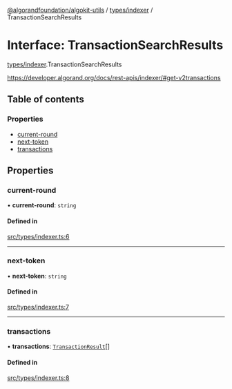 [@algorandfoundation/algokit-utils](../README.md) / [types/indexer](../modules/types_indexer.md) / TransactionSearchResults

# Interface: TransactionSearchResults

[types/indexer](../modules/types_indexer.md).TransactionSearchResults

https://developer.algorand.org/docs/rest-apis/indexer/#get-v2transactions

## Table of contents

### Properties

- [current-round](types_indexer.TransactionSearchResults.md#current-round)
- [next-token](types_indexer.TransactionSearchResults.md#next-token)
- [transactions](types_indexer.TransactionSearchResults.md#transactions)

## Properties

### current-round

• **current-round**: `string`

#### Defined in

[src/types/indexer.ts:6](https://github.com/algorandfoundation/algokit-utils-ts/blob/main/src/types/indexer.ts#L6)

___

### next-token

• **next-token**: `string`

#### Defined in

[src/types/indexer.ts:7](https://github.com/algorandfoundation/algokit-utils-ts/blob/main/src/types/indexer.ts#L7)

___

### transactions

• **transactions**: [`TransactionResult`](types_indexer.TransactionResult.md)[]

#### Defined in

[src/types/indexer.ts:8](https://github.com/algorandfoundation/algokit-utils-ts/blob/main/src/types/indexer.ts#L8)
